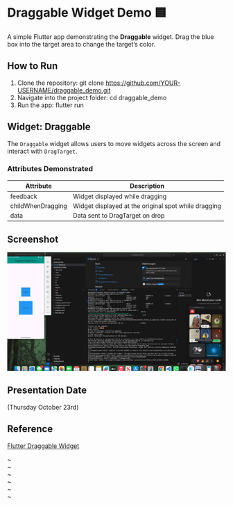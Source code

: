 # Draggable Widget Demo 🟦

A simple Flutter app demonstrating the **Draggable** widget. Drag the blue box into the target area to change the target’s color.

## How to Run
1. Clone the repository:
   git clone https://github.com/YOUR-USERNAME/draggable_demo.git
2. Navigate into the project folder:
   cd draggable_demo
3. Run the app:
   flutter run

## Widget: Draggable
The `Draggable` widget allows users to move widgets across the screen and interact with `DragTarget`.

### Attributes Demonstrated
| Attribute | Description |
|-----------|-------------|
| feedback | Widget displayed while dragging |
| childWhenDragging | Widget displayed at the original spot while dragging |
| data | Data sent to DragTarget on drop |

## Screenshot
![Screenshot](screenshot.png)

## Presentation Date
(Thursday October 23rd)

## Reference
[Flutter Draggable Widget](https://api.flutter.dev/flutter/widgets/Draggable-class.html)

~                                                                                                             
~                                                                                                             
~                                                                                                             
~                                                                                                             
~                                                                                                             
~
